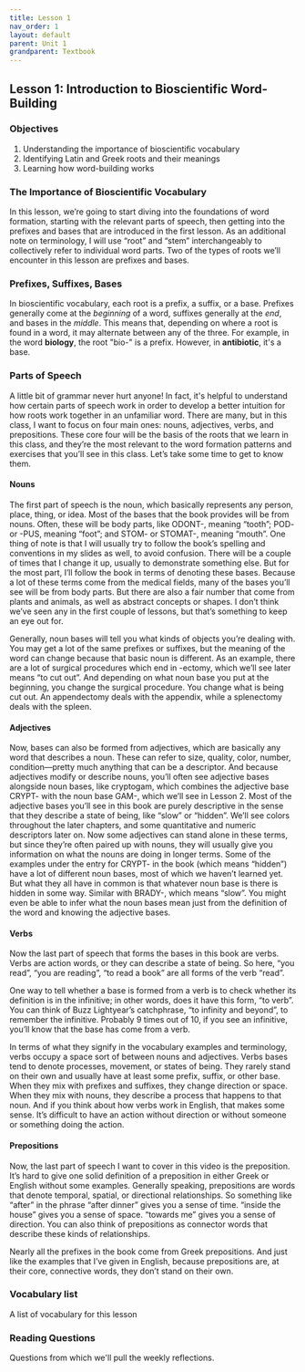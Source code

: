```yaml
---
title: Lesson 1
nav_order: 1
layout: default
parent: Unit 1
grandparent: Textbook
---
```


## Lesson 1: Introduction to Bioscientific Word-Building

### Objectives

1. Understanding the importance of bioscientific vocabulary
2. Identifying Latin and Greek roots and their meanings
3. Learning how word-building works

### The Importance of Bioscientific Vocabulary

In this lesson, we’re going to start diving into the foundations of word formation, starting with the relevant parts of speech, then getting into the prefixes and bases that are introduced in the first lesson. As an additional note on terminology, I will use “root” and “stem” interchangeably to collectively refer to individual word parts. Two of the types of roots we’ll encounter in this lesson are prefixes and bases.

### Prefixes, Suffixes, Bases

In bioscientific vocabulary, each root is a prefix, a suffix, or a base. Prefixes generally come at the *beginning* of a word, suffixes generally at the *end*, and bases in the *middle*. This means that, depending on where a root is found in a word, it may alternate between any of the three. For example, in the word **biology**, the root "bio-" is a prefix. However, in **antibiotic**, it's a base.

### Parts of Speech

A little bit of grammar never hurt anyone! In fact, it's helpful to understand how certain parts of speech work in order to develop a better intuition for how roots work together in an unfamiliar word. There are many, but in this class, I want to focus on four main ones: nouns, adjectives, verbs, and prepositions. These core four will be the basis of the roots that we learn in this class, and they’re the most relevant to the word formation patterns and exercises that you’ll see in this class. Let’s take some time to get to know them.

#### Nouns

The first part of speech is the noun, which basically represents any person, place, thing, or idea. Most of the bases that the book provides will be from nouns. Often, these will be body parts, like ODONT-, meaning “tooth”; POD- or -PUS, meaning “foot”; and STOM- or STOMAT-, meaning “mouth”. One thing of note is that I will usually try to follow the book’s spelling and conventions in my slides as well, to avoid confusion. There will be a couple of times that I change it up, usually to demonstrate something else. But for the most part, I’ll follow the book in terms of denoting these bases. Because a lot of these terms come from the medical fields, many of the bases you’ll see will be from body parts. But there are also a fair number that come from plants and animals, as well as abstract concepts or shapes. I don’t think we’ve seen any in the first couple of lessons, but that’s something to keep an eye out for.

Generally, noun bases will tell you what kinds of objects you’re dealing with. You may get a lot of the same prefixes or suffixes, but the meaning of the word can change because that basic noun is different. As an example, there are a lot of surgical procedures which end in -ectomy, which we’ll see later means “to cut out”. And depending on what noun base you put at the beginning, you change the  surgical procedure. You change what is being cut out. An appendectomy deals with the appendix, while a splenectomy deals with the spleen.

#### Adjectives

Now, bases can also be formed from adjectives, which are basically any word that describes a noun. These can refer to size, quality, color, number, condition—pretty much anything that can be a descriptor. 
And because adjectives modify or describe nouns, you’ll often see adjective bases alongside noun bases, like cryptogam, which combines the adjective base CRYPT- with the noun base GAM-, which we’ll see in Lesson 2. 
Most of the adjective bases you’ll see in this book are purely descriptive in the sense that they describe a state of being, like “slow” or “hidden”. We’ll see colors throughout the later chapters, and some quantitative and numeric descriptors later on.
Now some adjectives can stand alone in these terms, but since they’re often paired up with nouns, they will usually give you information on what the nouns are doing in longer terms. Some of the examples under the entry for CRYPT- in the book (which means “hidden”) have a lot of different noun bases, most of which we haven’t learned yet. But what they all have in common is that whatever noun base is there is hidden in some way. Similar with BRADY-, which means “slow”. You might even be able to infer what the noun bases mean just from the definition of the word and knowing the adjective bases.

#### Verbs

Now the last part of speech that forms the bases in this book are verbs. Verbs are action words, or they can describe a state of being. So here, “you read”, “you are reading”, “to read a book” are all forms of the verb “read”.

One way to tell whether a base is formed from a verb is to check whether its definition is in the infinitive; in other words, does it have this form, “to verb”. You can think of Buzz Lightyear’s catchphrase, “to infinity and beyond”, to remember the infinitive. Probably 9 times out of 10, if you see an infinitive, you’ll know that the base has come from a verb.

In terms of what they signify in the vocabulary examples and terminology, verbs occupy a space sort of between nouns and adjectives. Verbs bases tend to denote processes, movement, or states of being. They rarely stand on their own and usually have at least some prefix, suffix, or other base. When they mix with prefixes and suffixes, they change direction or space. When they mix with nouns, they describe a process that happens to that noun. And if you think about how verbs work in English, that makes some sense. It’s difficult to have an action without direction or without someone or something doing the action.

#### Prepositions

Now, the last part of speech I want to cover in this video is the preposition. It’s hard to give one solid definition of a preposition in either Greek or English without some examples. Generally speaking, prepositions are words that denote temporal, spatial, or directional relationships. So something like “after” in the phrase “after dinner” gives you a sense of time. “inside the house” gives you a sense of space. “towards me” gives you a sense of direction. You can also think of prepositions as connector words that describe these kinds of relationships.

Nearly all the prefixes in the book come from Greek prepositions. And just like the examples that I’ve given in English, because prepositions are, at their core, connective words, they don’t stand on their own.

### Vocabulary list

A list of vocabulary for this lesson

### Reading Questions

Questions from which we'll pull the weekly reflections.
